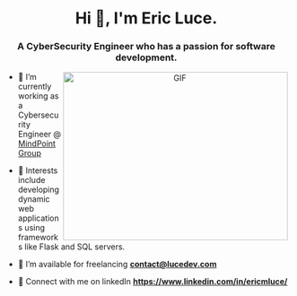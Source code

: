 <h1 align="center">Hi 👋, I'm Eric Luce. </h1>
<h3 align="center">A CyberSecurity Engineer who has a passion for software development.</h3>

<a target="_blank" align="center">
  <img align="right" top="500" height="300" width="400" alt="GIF" src="https://media.giphy.com/media/SWoSkN6DxTszqIKEqv/giphy.gif">
</a>

- 🔭 I’m currently working as a Cybersecurity Engineer @ <a href="https://www.mindpointgroup.com" target="blank">MindPoint Group</a>

- 🌱 Interests include developing dynamic web applications using frameworks like Flask and SQL servers.

- 🤝 I’m available for freelancing **contact@lucedev.com**

- 📄 Connect with me on linkedIn **https://www.linkedin.com/in/ericmluce/**
